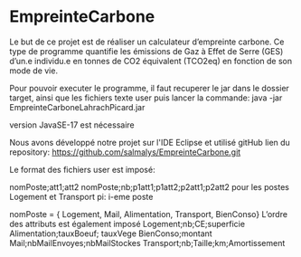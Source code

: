 # EmpreinteCarbone
Le but de ce projet est de réaliser un calculateur d’empreinte carbone. Ce type de programme quantifie les émissions de Gaz à Effet de Serre (GES) d’un.e individu.e en tonnes de CO2 équivalent (TCO2eq) en fonction de son mode de vie.

Pour pouvoir executer le programme, il faut recuperer le jar dans le dossier target, ainsi que les fichiers texte user puis lancer la commande: 
java -jar EmpreinteCarboneLahrachPicard.jar

version JavaSE-17 est nécessaire 
 
Nous avons développé notre projet sur l'IDE Eclipse et utilisé gitHub
lien du repository: https://github.com/salmalys/EmpreinteCarbone.git

Le format des fichiers user est imposé:

nomPoste;att1;att2
nomPoste;nb;p1att1;p1att2;p2att1;p2att2  pour les postes Logement et Transport 
pi: i-eme poste 

nomPoste = { Logement, Mail, Alimentation, Transport, BienConso}
L’ordre des attributs est également imposé
Logement;nb;CE;superficie
Alimentation;tauxBoeuf; tauxVege
BienConso;montant
Mail;nbMailEnvoyes;nbMailStockes
Transport;nb;Taille;km;Amortissement


